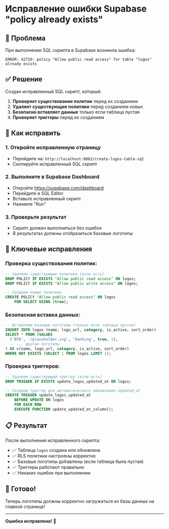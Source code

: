 # Исправление ошибки Supabase "policy already exists"

## 🎯 Проблема

При выполнении SQL скрипта в Supabase возникла ошибка:
```
ERROR: 42710: policy "Allow public read access" for table "logos" already exists
```

## ✅ Решение

Создан исправленный SQL скрипт, который:
1. **Проверяет существование политик** перед их созданием
2. **Удаляет существующие политики** перед созданием новых
3. **Безопасно вставляет данные** только если таблица пустая
4. **Проверяет триггеры** перед их созданием

## 🚀 Как исправить

### 1. Откройте исправленную страницу
- Перейдите на: `http://localhost:8082/create-logos-table-sql`
- Скопируйте исправленный SQL скрипт

### 2. Выполните в Supabase Dashboard
- Откройте https://supabase.com/dashboard
- Перейдите в SQL Editor
- Вставьте исправленный скрипт
- Нажмите "Run"

### 3. Проверьте результат
- Скрипт должен выполниться без ошибок
- В результатах должны отобразиться базовые логотипы

## 🔧 Ключевые исправления

### Проверка существования политик:
```sql
-- Удаляем существующие политики (если есть)
DROP POLICY IF EXISTS "Allow public read access" ON logos;
DROP POLICY IF EXISTS "Allow public write access" ON logos;

-- Создаем новые политики
CREATE POLICY "Allow public read access" ON logos
    FOR SELECT USING (true);
```

### Безопасная вставка данных:
```sql
-- Вставляем базовые логотипы (только если таблица пустая)
INSERT INTO logos (name, logo_url, category, is_active, sort_order) 
SELECT * FROM (VALUES
  ('ВТБ', '/placeholder.svg', 'banking', true, 1),
  -- ... другие логотипы
) AS v(name, logo_url, category, is_active, sort_order)
WHERE NOT EXISTS (SELECT 1 FROM logos LIMIT 1);
```

### Проверка триггеров:
```sql
-- Удаляем существующий триггер (если есть)
DROP TRIGGER IF EXISTS update_logos_updated_at ON logos;

-- Создаем триггер для автоматического обновления updated_at
CREATE TRIGGER update_logos_updated_at 
    BEFORE UPDATE ON logos 
    FOR EACH ROW 
    EXECUTE FUNCTION update_updated_at_column();
```

## 📋 Результат

После выполнения исправленного скрипта:
- ✅ Таблица `logos` создана или обновлена
- ✅ RLS политики настроены корректно
- ✅ Базовые логотипы добавлены (если таблица была пустая)
- ✅ Триггеры работают правильно
- ✅ Никаких ошибок при выполнении

## 🎉 Готово!

Теперь логотипы должны корректно загружаться из базы данных на главной странице!

---

**Ошибка исправлена!** 🎯
